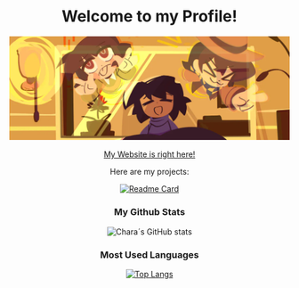 <div align="center">

# Welcome to my Profile!
<img src="utry.webp">

[My Website is right here!](https://frisk.is-a.dev)

Here are my projects:

[![Readme Card](https://github-readme-stats.vercel.app/api/pin/?username=FriskUT&repo=simple-to-do-list&bg_color=24273a&text_color=cad3f5&icon_color=c6a0f6&title_color=8bd5ca)](https://github.com/anuraghazra/github-readme-stats)

### My Github Stats
![Chara´s GitHub stats](https://github-readme-stats.vercel.app/api?username=FriskUT&show_icons=true&theme=dark&bg_color=24273a&text_color=cad3f5&icon_color=c6a0f6&title_color=8bd5ca)
### Most Used Languages
[![Top Langs](https://github-readme-stats.vercel.app/api/top-langs/?username=anuraghazra&layout=pie&bg_color=24273a&text_color=cad3f5&icon_color=c6a0f6&title_color=8bd5ca)](https://github.com/anuraghazra/github-readme-stats)
</div>





<!--
**CharaDreemurr6/CharaDreemurr6** is a ✨ _special_ ✨ repository because its `README.md` (this file) appears on your GitHub profile.

Here are some ideas to get you started:

- 🔭 I’m currently working on ...
- 🌱 I’m currently learning ...
- 👯 I’m looking to collaborate on ...
- 🤔 I’m looking for help with ...
- 💬 Ask me about ...
- 📫 How to reach me: ...
- 😄 Pronouns: ...
- ⚡ Fun fact: ...
-->
